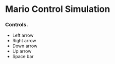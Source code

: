 # Mario Control Simulation

### Controls.
 - Left arrow
 - Right arrow
 - Down arrow
 - Up arrow
 - Space bar
